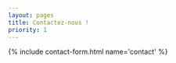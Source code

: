 ```yaml
---
layout: pages
title: Contactez-nous !
priority: 1
---
```

{% include contact-form.html name='contact' %} 
